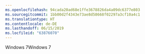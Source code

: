 ```yaml
---
ms.openlocfilehash: 94cada20ad68e1ffe3678826da4a09dc6377e803
ms.sourcegitcommit: 1bb00d2f4343e73ae8d58668f02297a3cf10a4c1
ms.translationtype: HT
ms.contentlocale: de-DE
ms.lasthandoff: 06/15/2019
ms.locfileid: "63876070"
---
```

<span data-ttu-id="f0954-101">Windows 7</span><span class="sxs-lookup"><span data-stu-id="f0954-101">Windows 7</span></span>